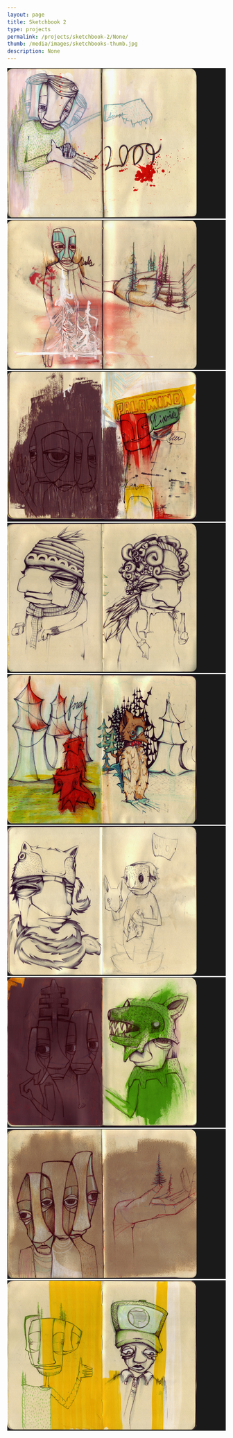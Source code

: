 ```yaml
---
layout: page
title: Sketchbook 2 
type: projects
permalink: /projects/sketchbook-2/None/
thumb: /media/images/sketchbooks-thumb.jpg
description: None
---
```




![](/media/images/sketchbooks1.jpg)
![](/media/images/sketchbooks2.jpg)
![](/media/images/sketchbooks3.jpg)
![](/media/images/sketchbooks4.jpg)
![](/media/images/sketchbooks5.jpg)
![](/media/images/sketchbooks6.jpg)
![](/media/images/sketchbooks7.jpg)
![](/media/images/sketchbooks8.jpg)
![](/media/images/sketchbooks9.jpg)